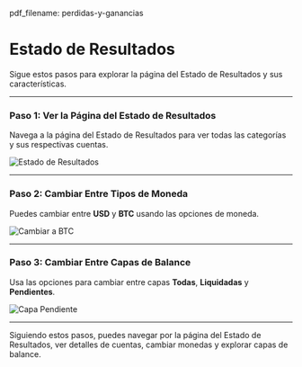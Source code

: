 pdf_filename: perdidas-y-ganancias

# Estado de Resultados

Sigue estos pasos para explorar la página del Estado de Resultados y sus características.

---

### Paso 1: Ver la Página del Estado de Resultados

Navega a la página del Estado de Resultados para ver todas las categorías y sus respectivas cuentas.

![Estado de Resultados](./screenshots/profit-and-loss.cy.ts/profit-and-loss.png)

---

<!-- new-page -->

### Paso 2: Cambiar Entre Tipos de Moneda

Puedes cambiar entre **USD** y **BTC** usando las opciones de moneda.

![Cambiar a BTC](./screenshots/profit-and-loss.cy.ts/profit-and-loss-btc-currency.png)

---

<!-- new-page -->

### Paso 3: Cambiar Entre Capas de Balance

Usa las opciones para cambiar entre capas **Todas**, **Liquidadas** y **Pendientes**.

![Capa Pendiente](./screenshots/profit-and-loss.cy.ts/profit-and-loss-pending.png)

---

Siguiendo estos pasos, puedes navegar por la página del Estado de Resultados, ver detalles de cuentas, cambiar monedas y explorar capas de balance.